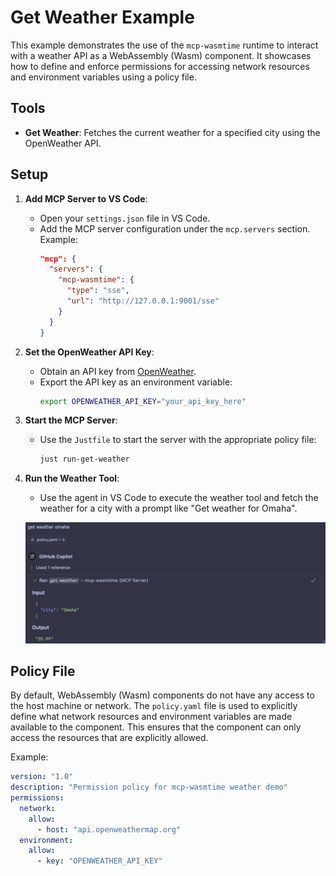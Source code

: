 # Get Weather Example

This example demonstrates the use of the `mcp-wasmtime` runtime to interact with a weather API as a WebAssembly (Wasm) component. It showcases how to define and enforce permissions for accessing network resources and environment variables using a policy file.

## Tools

- **Get Weather**: Fetches the current weather for a specified city using the OpenWeather API.

## Setup

1. **Add MCP Server to VS Code**:

   - Open your `settings.json` file in VS Code.
   - Add the MCP server configuration under the `mcp.servers` section. Example:
     ```json
     "mcp": {
       "servers": {
         "mcp-wasmtime": {
           "type": "sse",
           "url": "http://127.0.0.1:9001/sse"
         }
       }
     }
     ```

2. **Set the OpenWeather API Key**:

   - Obtain an API key from [OpenWeather](https://openweathermap.org/api).
   - Export the API key as an environment variable:
     ```bash
     export OPENWEATHER_API_KEY="your_api_key_here"
     ```

3. **Start the MCP Server**:

   - Use the `Justfile` to start the server with the appropriate policy file:
     ```bash
     just run-get-weather
     ```

4. **Run the Weather Tool**:

   - Use the agent in VS Code to execute the weather tool and fetch the weather for a city with a prompt like "Get weather for Omaha".

   ![Weather Tool Screenshot](get-weather.png)

## Policy File

By default, WebAssembly (Wasm) components do not have any access to the host machine or network. The `policy.yaml` file is used to explicitly define what network resources and environment variables are made available to the component. This ensures that the component can only access the resources that are explicitly allowed.

Example:

```yaml
version: "1.0"
description: "Permission policy for mcp-wasmtime weather demo"
permissions:
  network:
    allow:
      - host: "api.openweathermap.org"
  environment:
    allow:
      - key: "OPENWEATHER_API_KEY"
```
